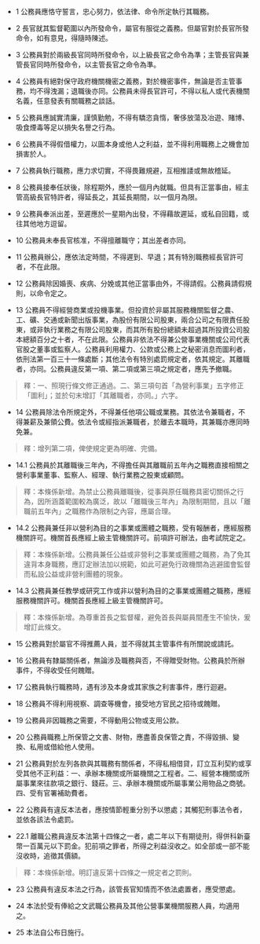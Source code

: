 * 1 公務員應恪守誓言，忠心努力，依法律、命令所定執行其職務。

* 2 長官就其監督範圍以內所發命令，屬官有服從之義務。但屬官對於長官所發命令，如有意見，得隨時陳述。

* 3 公務員對於兩級長官同時所發命令，以上級長官之命令為準；主管長官與兼管長官同時所發命令，以主管長官之命令為準。

* 4 公務員有絕對保守政府機關機密之義務，對於機密事件，無論是否主管事務，均不得洩漏；退職後亦同。公務員未得長官許可，不得以私人或代表機關名義，任意發表有關職務之談話。

* 5 公務員應誠實清廉，謹慎勤勉，不得有驕恣貪惰，奢侈放蕩及冶遊、賭博、吸食煙毒等足以損失名譽之行為。

* 6 公務員不得假借權力，以圖本身或他人之利益，並不得利用職務上之機會加損害於人。

* 7 公務員執行職務，應力求切實，不得畏難規避，互相推諉或無故稽延。

* 8 公務員接奉任狀後，除程期外，應於一個月內就職。但具有正當事由，經主管高級長官特許者，得延長之，其延長期間，以一個月為限。

* 9 公務員奉派出差，至遲應於一星期內出發，不得藉故遲延，或私自回籍，或往其他地方逗留。

* 10 公務員未奉長官核准，不得擅離職守；其出差者亦同。

* 11 公務員辦公，應依法定時間，不得遲到、早退；其有特別職務經長官許可者，不在此限。

* 12 公務員除因婚喪、疾病、分娩或其他正當事由外，不得請假。公務員請假規則，以命令定之。

* 13 公務員不得經營商業或投機事業。但投資於非屬其服務機關監督之農、工、礦、交通或新聞出版事業，為股份有限公司股東，兩合公司之有限責任股東，或非執行業務之有限公司股東，而其所有股份總額未超過其所投資公司股本總額百分之十者，不在此限。公務員非依法不得兼公營事業機關或公司代表官股之董事或監察人。公務員利用權力、公款或公務上之秘密消息而圖利者，依刑法第一百三十一條處斷；其他法令有特別處罰規定者，依其規定。其離職者，亦同。公務員違反第一項、第二項或第三項之規定者，應先予撤職。

> 釋：一、照現行條文修正通過。二、第三項句首「為營利事業」五字修正「圖利」；並於句末增訂「其離職者，亦同。」六字。

* 14 公務員除法令所規定外，不得兼任他項公職或業務。其依法令兼職者，不得兼薪及兼領公費。依法令或經指派兼職者，於離去本職時，其兼職亦應同時免兼。

> 釋：增列第二項，俾使規定更為明確、完備。

* 14.1 公務員於其離職後三年內，不得擔任與其離職前五年內之職務直接相關之營利事業董事、監察人、經理、執行業務之股東或顧問。

> 釋：本條係新增。為禁止公務員離職後，從事與原任職務具密切關係之行為，因所涵蓋範圍較為廣泛，故以「離職後三年內」為限制期間，且以「離職前五年內」之職務作為限制之內容，應屬合理。

* 14.2 公務員兼任非以營利為目的之事業或團體之職務，受有報酬者，應經服務機關許可。機關首長應經上級主管機關許可。前項許可辦法，由考試院定之。

> 釋：本條係新增。公務員兼任公益或非營利之事業或團體之職務，為了免其違背本身職務，應訂定辦法加以規範，如此可避免行政機關為逃避國會監督而私設公益或非營利團體的現象。

* 14.3 公務員兼任教學或研究工作或非以營利為目的之事業或團體之職務，應經服務機關許可。機關首長應經上級主管機關許可。

> 釋：本條係新增。為尊重首長之監督權，避免首長與屬員間產生不愉快，爰增訂此條文。

* 15 公務員對於屬官不得推薦人員，並不得就其主管事件有所關說或請託。

* 16 公務員有隸屬關係者，無論涉及職務與否，不得贈受財物。公務員於所辦事件，不得收受任何餽贈。

* 17 公務員執行職務時，遇有涉及本身或其家族之利害事件，應行迴避。

* 18 公務員不得利用視察、調查等機會，接受地方官民之招待或餽贈。

* 19 公務員非因職務之需要，不得動用公物或支用公款。

* 20 公務員職務上所保管之文書、財物，應盡善良保管之責，不得毀損、變換、私用或借給他人使用。

* 21 公務員對於左列各款與其職務有關係者，不得私相借貸，訂立互利契約或享受其他不正利益：一、承辦本機關或所屬機關之工程者。二、經營本機關或所屬事業來往款項之銀行、錢莊。三、承辦本機關或所屬事業公用物品之商號。四、受有官署補助費者。

* 22 公務員有違反本法者，應按情節輕重分別予以懲處；其觸犯刑事法令者，並依各該法令處罰。

* 22.1 離職公務員違反本法第十四條之一者，處二年以下有期徒刑，得併科新臺幣一百萬元以下罰金。犯前項之罪者，所得之利益沒收之。如全部或一部不能沒收時，追徵其價額。

> 釋：本條係新增。明訂違反第十四條之一規定者之罰則。

* 23 公務員有違反本法之行為，該管長官知情而不依法處置者，應受懲處。

* 24 本法於受有俸給之文武職公務員及其他公營事業機關服務人員，均適用之。

* 25 本法自公布日施行。

